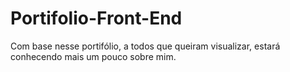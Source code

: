 # Portifolio-Front-End
Com base nesse portifólio, a todos que queiram visualizar, estará conhecendo mais um pouco sobre mim.
